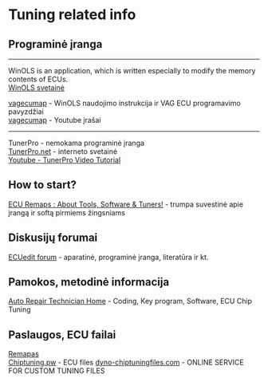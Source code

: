 # Tuning related info

## Programinė įranga
***
WinOLS is an application, which is written especially to modify the memory contents of ECUs.<br>
[WinOLS svetainė](https://www.evc.de/en/product/ols/software/)<br>

[vagecumap](https://sites.google.com/site/vagecumap/2-winols-guide) - WinOLS naudojimo instrukcija ir VAG ECU programavimo pavyzdžiai<br>
[vagecumap](https://www.youtube.com/playlist?list=PLxYpxtRjTQYJie-xnCH_Unx4l65Cu6W-r) - Youtube įrašai<br>
***
TunerPro - nemokama programinė įranga<br>
[TunerPro.net](http://www.tunerpro.net/) - interneto svetainė<br>
[Youtube - TunerPro Video Tutorial](https://www.youtube.com/playlist?list=PLiVpvgq8w2uEkzzLg6AGjGBu8AUp4cEjo)<br>

## How to start?
[ECU Remaps : About Tools, Software & Tuners!](https://www.team-bhp.com/forum/technical-stuff/190894-ecu-remaps-about-tools-software-tuners.html) - trumpa suvestinė apie įrangą ir softą pirmiems žingsniams<br>

## Diskusijų forumai
[ECUedit forum](https://www.ecuedit.com/) - aparatinė, programinė įranga, literatūra ir kt.<br>

## Pamokos, metodinė informacija
[Auto Repair Technician Home](https://www.car-auto-repair.com/category/ecu-chip-tuning/) - Coding, Key program, Software, ECU Chip Tuning<br>

## Paslaugos, ECU failai
[Remapas](http://remapas.eu/)<br>
[Chiptuning.pw](http://chiptuning.pw/ecu-files/) - ECU files
[dyno-chiptuningfiles.com](https://www.dyno-chiptuningfiles.com/) - ONLINE SERVICE FOR CUSTOM TUNING FILES


